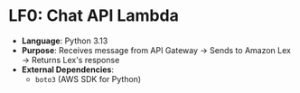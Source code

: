# LF0: Chat API Lambda

- **Language**: Python 3.13
- **Purpose**: Receives message from API Gateway → Sends to Amazon Lex → Returns Lex's response
- **External Dependencies**:
  - `boto3` (AWS SDK for Python)
